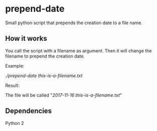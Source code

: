 # prepend-date
Small python script that prepends the creation date to a file name.

## How it works

You call the script with a filename as argument. Then it will change the filename to prepend the creation date.

Example:

*./prepend-date this-is-a-filename.txt*

Result:

The file will be called "*2017-11-16 this-is-a-filename.txt*"

## Dependencies

Python 2
